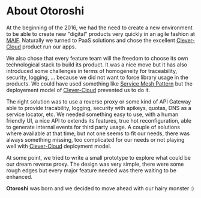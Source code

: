 # About Otoroshi

At the beginning of the 2016, we had the need to create a new environment to be able to create new "digital" products very quickly in an agile fashion at <a href="https://www.maif.fr/" target="_blank">MAIF</a>. Naturally we turned to PaaS solutions and chose the excellent <a href="https://www.clever-cloud.com/">Clever-Cloud</a> product run our apps. 

We also chose that every feature team will the freedom to choose its own technological stack to build its product. It was a nice move but it has also introduced some challenges in terms of homogeneity for traceability, security, logging, ... because we did not want to force library usage in the products. We could have used something like <a href="http://philcalcado.com/2017/08/03/pattern_service_mesh.html" target="_blank">Service Mesh Pattern</a> but the deployement model of <a href="https://www.clever-cloud.com/">Clever-Cloud</a> prevented us to do it.

The right solution was to use a reverse proxy or some kind of API Gateway able to provide tracability, logging, security with apikeys, quotas, DNS as a service locator, etc. We needed something easy to use, with a human friendly UI, a nice API to extends its features, true hot reconfiguration, able to generate internal events for third party usage. A couple of solutions where available at that time, but not one seems to fit our needs, there was always something missing, too complicated for our needs or not playing well with <a href="https://www.clever-cloud.com/">Clever-Cloud</a> deployment model.

At some point, we tried to write a small prototype to explore what could be our dream reverse proxy. The design was very simple, there were some rough edges but every major feature needed was there waiting to be enhanced.

**Otoroshi** was born and we decided to move ahead with our hairy monster :)